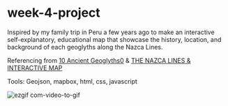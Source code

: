 # week-4-project
 
 Inspired by my family trip in Peru a few years ago to make an interactive self-explanatory, educational map that showcase the history, location, and background of each geoglyths along the Nazca Lines.
 <div>
 Referencing from <a href="https://www.heritagedaily.com/2018/04/10-ancient-geoglyphs/118915">10 Ancient Geoglyths0</a> &
<a href="https://www.heritagedaily.com/2020/04/the-nazca-lines-interactive-map/127496">THE NAZCA LINES & INTERACTIVE MAP</a>
 </div>
 
 Tools: Geojson, mapbox, html, css, javascript

![ezgif com-video-to-gif](https://user-images.githubusercontent.com/112721395/233448341-9aff53fe-1f92-448c-99b1-df5f8020ab65.gif)
